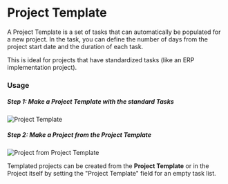 <!-- add-breadcrumbs -->
# Project Template

A Project Template is a set of tasks that can automatically be populated for a new project. In the task, you can define the number of days from the project start date and the duration of each task.

This is ideal for projects that have standardized tasks (like an ERP implementation project).

### Usage

##### Step 1: Make a Project Template with the standard Tasks

<img class="screenshot" alt="Project Template" src="{{docs_base_url}}/assets/img/project/project-template.png">

##### Step 2: Make a Project from the Project Template

<img class="screenshot" alt="Project from Project Template" src="{{docs_base_url}}/assets/img/project/project-template-project.png">

Templated projects can be created from the **Project Template** or in the Project itself by setting the "Project Template" field for an empty task list.